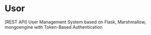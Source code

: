 # Usor
[REST API] User Management System based on Flask, Marshmallow, mongoengine with Token-Based Authentication
